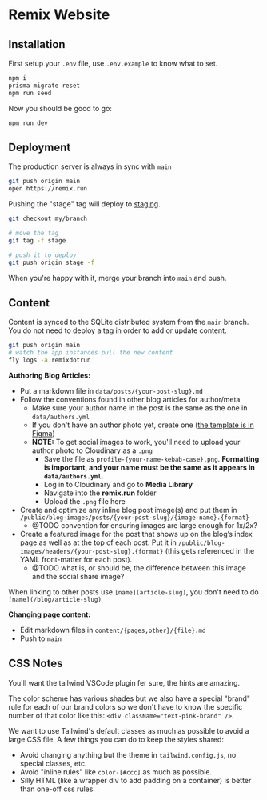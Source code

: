 # Remix Website

## Installation

First setup your `.env` file, use `.env.example` to know what to set.

```sh
npm i
prisma migrate reset
npm run seed
```

Now you should be good to go:

```
npm run dev
```

## Deployment

The production server is always in sync with `main`

```sh
git push origin main
open https://remix.run
```

Pushing the "stage" tag will deploy to [staging](https://remixdotrunstage.fly.dev/blog).

```sh
git checkout my/branch

# move the tag
git tag -f stage

# push it to deploy
git push origin stage -f
```

When you're happy with it, merge your branch into `main` and push.

## Content

Content is synced to the SQLite distributed system from the `main` branch. You do not need to deploy a tag in order to add or update content.

```sh
git push origin main
# watch the app instances pull the new content
fly logs -a remixdotrun
```

**Authoring Blog Articles:**

- Put a markdown file in `data/posts/{your-post-slug}.md`
- Follow the conventions found in other blog articles for author/meta
  - Make sure your author name in the post is the same as the one in `data/authors.yml`
  - If you don't have an author photo yet, create one ([the template is in Figma](https://www.figma.com/file/6G68ZVNbR6bMHl2p8727xi/www.remix.run?node-id=6%3A2))
  - **NOTE:** To get social images to work, you'll need to upload your author photo to Cloudinary as a `.png`
    - Save the file as `profile-{your-name-kebab-case}.png`. **Formatting is important, and your name must be the same as it appears in `data/authors.yml`.**
    - Log in to Cloudinary and go to **Media Library**
    - Navigate into the **remix.run** folder
    - Upload the `.png` file here
- Create and optimize any inline blog post image(s) and put them in `/public/blog-images/posts/{your-post-slug}/{image-name}.{format}`
  - @TODO convention for ensuring images are large enough for 1x/2x?
- Create a featured image for the post that shows up on the blog’s index page as well as at the top of each post. Put it in `/public/blog-images/headers/{your-post-slug}.{format}` (this gets referenced in the YAML front-matter for each post).
  - @TODO what is, or should be, the difference between this image and the social share image?

When linking to other posts use `[name](article-slug)`, you don't need to do `[name](/blog/article-slug)`

**Changing page content:**

- Edit markdown files in `content/{pages,other}/{file}.md`
- Push to `main`

## CSS Notes

You'll want the tailwind VSCode plugin fer sure, the hints are amazing.

The color scheme has various shades but we also have a special "brand" rule for each of our brand colors so we don't have to know the specific number of that color like this: `<div className="text-pink-brand" />`.

We want to use Tailwind's default classes as much as possible to avoid a large CSS file. A few things you can do to keep the styles shared:

- Avoid changing anything but the theme in `tailwind.config.js`, no special classes, etc.
- Avoid "inline rules" like `color-[#ccc]` as much as possible.
- Silly HTML (like a wrapper div to add padding on a container) is better than one-off css rules.
